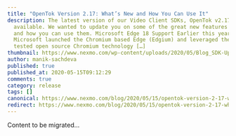 ```yaml
---
title: "OpenTok Version 2.17: What’s New and How You Can Use It"
description: The latest version of our Video Client SDKs, OpenTok v2.17, is now
  available. We wanted to update you on some of the great new features included
  and how you can use them. Microsoft Edge 18 Support Earlier this year,
  Microsoft launched the Chromium based Edge (Edgium) and leveraged the battle
  tested open source Chromium technology […]
thumbnail: https://www.nexmo.com/wp-content/uploads/2020/05/Blog_SDK-Updates_1200x600.png
author: manik-sachdeva
published: true
published_at: 2020-05-15T09:12:29
comments: true
category: release
tags: []
canonical: https://www.nexmo.com/blog/2020/05/15/opentok-version-2-17-whats-new-and-how-you-can-use-it-dr
redirect: https://www.nexmo.com/blog/2020/05/15/opentok-version-2-17-whats-new-and-how-you-can-use-it-dr
---
```

Content to be migrated...
